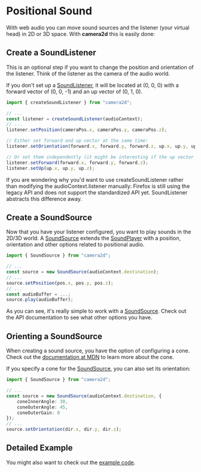 # Positional Sound

With web audio you can move sound sources and the listener (your virtual head) in 2D or 3D space.
With **camera2d** this is easily done:

## Create a SoundListener

This is an optional step if you want to change the position and orientation of the listener. Think of the listener as the camera of the audio world.

If you don't set up a [SoundListener](../api/classes/SoundListener.md), it will be located at (0, 0, 0) with a forward vector of (0, 0, -1) and an up vector of (0, 1, 0).

```typescript
import { createSoundListener } from "camera2d";

// ...
const listener = createSoundListener(audioContext);
// ...
listener.setPosition(cameraPos.x, cameraPos.y, cameraPos.z);

// Either set forward and up vector at the same time:
listener.setOrientation(forward.x, forward.y, forward.z, up.x, up.y, up.z);

// Or set them independently (it might be interesting if the up vector never changes):
listener.setForward(forward.x, forward.y, forward.z);
listener.setUp(up.x, up.y, up.z);
```

If you are wondering why you'd want to use createSoundListener rather than modifying the audioContext.listener manually: Firefox is still using the legacy API and does not support the standardized API yet. SoundListener abstracts this difference away. 

## Create a SoundSource

Now that you have your listener configured, you want to play sounds in the 2D/3D world.
A [SoundSource](../api/classes/SoundSource.md) extends the [SoundPlayer](../api/classes/SoundPlayer.md) with a position, orientation and other options related to positional audio.

```typescript
import { SoundSource } from "camera2d";

// ...
const source = new SoundSource(audioContext.destination);
// ...
source.setPosition(pos.x, pos.y, pos.z);
// ...
const audioBuffer = ...;
source.play(audioBuffer);
```

As you can see, it's really simple to work with a [SoundSource](../api/classes/SoundSource.md). Check out the API documentation to see what other options you have.

## Orienting a SoundSource

When creating a sound source, you have the option of configuring a cone.
Check out the [documentation at MDN](https://developer.mozilla.org/en-US/docs/Web/API/PannerNode/coneInnerAngle) to learn more about the cone.

If you specify a cone for the [SoundSource](../api/classes/SoundSource.md), you can also set its orientation:

```typescript
import { SoundSource } from "camera2d";

// ...
const source = new SoundSource(audioContext.destination, {
    coneInnerAngle: 30,
    coneOuterAngle: 45,
    coneOuterGain: 0
});
// ...
source.setOrientation(dir.x, dir.y, dir.z);
```

## Detailed Example

You might also want to check out the [example code](https://github.com/Lusito/camera2d/tree/master/example).
